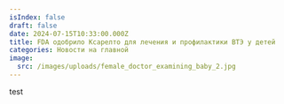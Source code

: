 ```yaml
---
isIndex: false
draft: false
date: 2024-07-15T10:33:00.000Z
title: FDA одобрило Ксарелто для лечения и профилактики ВТЭ у детей
categories: Новости на главной
image:
  src: /images/uploads/female_doctor_examining_baby_2.jpg
---
```

test
